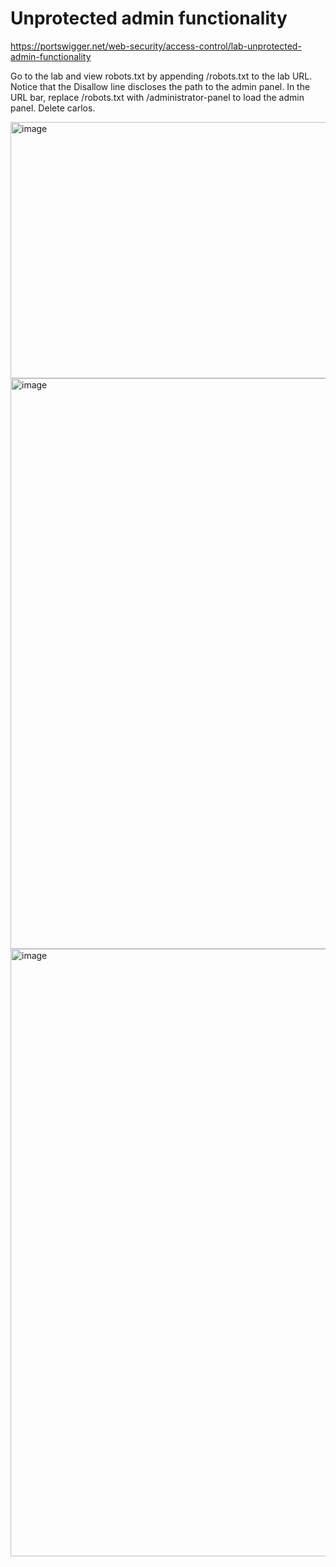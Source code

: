 # Unprotected admin functionality


https://portswigger.net/web-security/access-control/lab-unprotected-admin-functionality 

Go to the lab and view robots.txt by appending /robots.txt to the lab URL. Notice that the Disallow line discloses the path to the admin panel.
In the URL bar, replace /robots.txt with /administrator-panel to load the admin panel.
Delete carlos.

<img width="1366" height="410" alt="image" src="https://github.com/user-attachments/assets/9b46f58b-3ddc-469f-bbe8-dbd4c7a25dc6" />

<img width="2634" height="913" alt="image" src="https://github.com/user-attachments/assets/513ab28b-a41d-4d8d-aea5-05043272deee" />

<img width="2589" height="972" alt="image" src="https://github.com/user-attachments/assets/0327f959-82bf-410b-bb84-d15320159643" />


